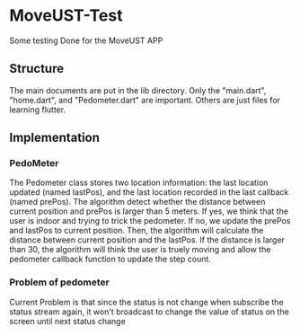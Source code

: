 # MoveUST-Test
Some testing Done for the MoveUST APP

## Structure
The main documents are put in the lib directory. Only the "main.dart", "home.dart", and "Pedometer.dart" are important. Others are just files for learning flutter.


## Implementation
### PedoMeter
The Pedometer class stores two location information: the last location updated (named lastPos), and the last location recorded in the last callback (named prePos). The algorithm detect whether the distance between current position and prePos is larger than 5 meters. If yes, we think that the user is indoor and trying to trick the pedometer. If no, we update the prePos and lastPos to current position. Then, the algorithm will calculate the distance between current position and the lastPos. If the distance is larger than 30, the algorithm will think the user is truely moving and allow the pedometer callback function to update the step count.
### Problem of pedometer
Current Problem is that since the status is not change when subscribe the status stream again, it won't
broadcast to change the value of status on the screen until next status change